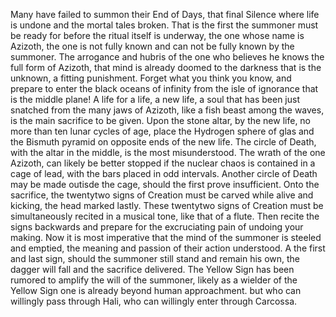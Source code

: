Many have failed to summon their End of Days, that final Silence where life is undone and the mortal tales broken. That is the first the summoner must be ready for before the ritual itself is underway, the one whose name is Azizoth, the one is not fully known and can not be fully known by the summoner. The arrogance and hubris of the one who believes he knows the full form of Azizoth, that mind is already doomed to the darkness that is the unknown, a fitting punishment. Forget what you think you know, and prepare to enter the black oceans of infinity from the isle of ignorance that is the middle plane! 
A life for a life, a new life, a soul that has been just snatched from the many jaws of Azizoth, like a fish beast among the waves, is the main sacrifice to be given. Upon the stone altar, by the new life, no more than ten lunar cycles of age, place the Hydrogen sphere of glas and the Bismuth pyramid on opposite ends of the new life. The circle of Death, with the altar in the middle, is the most misunderstood. The wrath of the one Azizoth, can likely be better stopped if the nuclear chaos is contained in a cage of lead, with the bars placed in odd intervals. Another circle of Death may be made outisde the cage, should the first prove insufficient. Onto the sacrifice, the twentytwo signs of Creation must be carved while alive and kicking, the head marked lastly. These twentytwo signs of Creation must be simultaneously recited in a musical tone, like that of a flute. Then recite the signs backwards and prepare for the excruciating pain of undoing your making. Now it is most imperative that the mind of the summoner is steeled and emptied, the meaning and passion of their action understood. A the first and last sign, should the summoner still stand and remain his own, the dagger will fall and the sacrifice delivered.
The Yellow Sign has been rumored to amplify the will of the summoner, likely as a wielder of the Yellow Sign one is already beyond human approachment. but who can willingly pass through Hali, who can willingly enter through Carcossa. 
